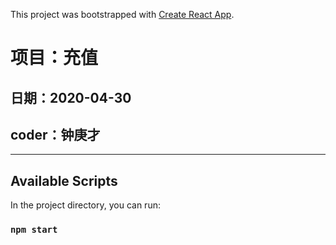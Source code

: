 This project was bootstrapped with [Create React App](https://github.com/facebook/create-react-app).

# 项目：充值

## 日期：2020-04-30

## coder：钟庚才

---

## Available Scripts

In the project directory, you can run:

### `npm start`
